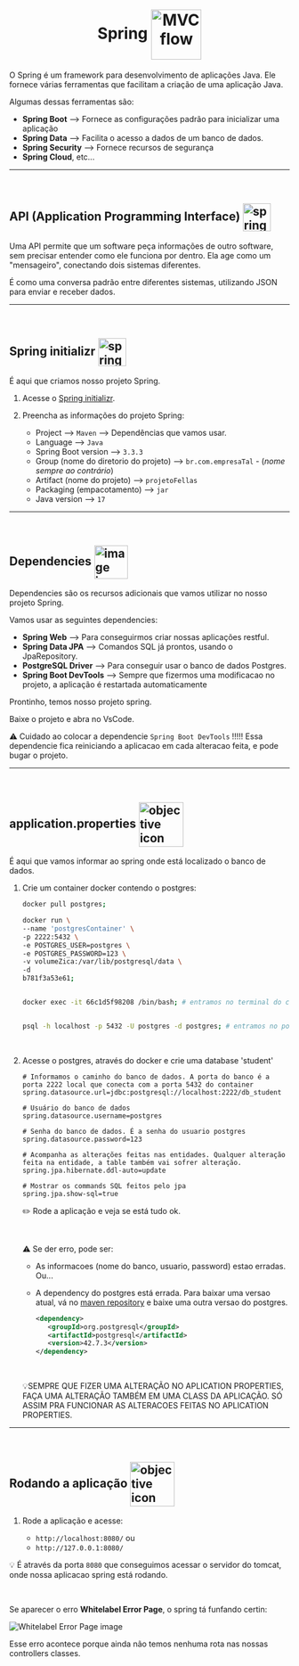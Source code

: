  <h1 align="center">
      Spring
      <img alt="MVC flow" src="https://www.svgrepo.com/show/354380/spring-icon.svg" width="90px" align="center">
 </h1>

 O Spring é um framework para desenvolvimento de aplicações Java. Ele fornece várias ferramentas que facilitam a criação de uma aplicação Java.

 Algumas dessas ferramentas são:

 - **Spring Boot** --> Fornece as configurações padrão para inicializar uma aplicação
 - **Spring Data** --> Facilita o acesso a dados de um banco de dados. 
 - **Spring Security** --> Fornece recursos de segurança
 - **Spring Cloud**, etc...

<hr>
<br>

## API (Application Programming Interface) <img src="https://cdn-icons-png.flaticon.com/512/627/627558.png" alt="spring framework icon" width="50px" align="center">

Uma API permite que um software peça informações de outro software, sem precisar entender como ele funciona por dentro. Ela age como um "mensageiro", conectando dois sistemas diferentes.

É como uma conversa padrão entre diferentes sistemas, utilizando JSON para enviar e receber dados.

<hr>
<br>

## Spring initializr <img src="https://cdn3.iconfinder.com/data/icons/start-up-4/44/rocket-256.png" alt="spring framework icon" width="50px" align="center">
É aqui que criamos nosso projeto Spring.

1. Acesse o [Spring initializr](https://start.spring.io/).

2. Preencha as informações do projeto Spring:

   - Project --> `Maven` --> Dependências que vamos usar.
   - Language --> `Java`
   - Spring Boot version --> `3.3.3`
   - Group (nome do diretorio do projeto) --> `br.com.empresaTal` - (*nome sempre ao contrário*)
   - Artifact (nome do projeto) --> `projetoFellas`
   - Packaging (empacotamento) --> `jar`
   - Java version --> `17`
   
<hr>
<br>

## Dependencies <img src="https://cdn-icons-png.flaticon.com/512/4148/4148438.png" alt="image icon" width="60px" align="center">

Dependencies são os recursos adicionais que vamos utilizar no nosso projeto Spring.

Vamos usar as seguintes dependencies:

- **Spring Web** --> Para conseguirmos criar nossas aplicações restful.
- **Spring Data JPA** --> Comandos SQL já prontos, usando o JpaRepository.
- **PostgreSQL Driver** --> Para conseguir usar o banco de dados Postgres.
- **Spring Boot DevTools** --> Sempre que fizermos uma modificacao no projeto, a aplicação é restartada automaticamente

Prontinho, temos nosso projeto spring.

Baixe o projeto e abra no VsCode.

⚠️ Cuidado ao colocar a dependencie `Spring Boot DevTools` !!!!! Essa dependencie fica reiniciando a aplicacao em cada alteracao feita, e pode bugar o projeto.

<hr>
<br>

## application.properties <img src="https://img.icons8.com/dusk/256/database.png" alt="objective icon" width="80px" align="center">
É aqui que vamos informar ao spring onde está localizado o banco de dados.

1. Crie um container docker contendo o postgres:

   ```bash
   docker pull postgres;

   docker run \
   --name 'postgresContainer' \
   -p 2222:5432 \
   -e POSTGRES_USER=postgres \
   -e POSTGRES_PASSWORD=123 \
   -v volumeZica:/var/lib/postgresql/data \
   -d 
   b781f3a53e61;


   docker exec -it 66c1d5f98208 /bin/bash; # entramos no terminal do container


   psql -h localhost -p 5432 -U postgres -d postgres; # entramos no postgres
   ```
   
<br>

2. Acesse o postgres, através do docker e crie uma database 'student'

   ```properties
   # Informamos o caminho do banco de dados. A porta do banco é a porta 2222 local que conecta com a porta 5432 do container
   spring.datasource.url=jdbc:postgresql://localhost:2222/db_student

   # Usuário do banco de dados
   spring.datasource.username=postgres

   # Senha do banco de dados. É a senha do usuario postgres
   spring.datasource.password=123

   # Acompanha as alterações feitas nas entidades. Qualquer alteração feita na entidade, a table também vai sofrer alteração.
   spring.jpa.hibernate.ddl-auto=update

   # Mostrar os commands SQL feitos pelo jpa
   spring.jpa.show-sql=true
      ```

   ✏️ Rode a aplicação e veja se está tudo ok.

   <br>

   ⚠️ Se der erro, pode ser:
   - As informacoes (nome do banco, usuario, password) estao erradas. Ou...
   - A dependency do postgres está errada. Para baixar uma versao atual, vá no [maven repository](https://mvnrepository.com/artifact/org.postgresql/postgresql) e baixe uma outra versao do postgres.

      ```xml
      <dependency>
         <groupId>org.postgresql</groupId>
         <artifactId>postgresql</artifactId>
         <version>42.7.3</version>
      </dependency>
      ```

   <br>

   💡SEMPRE QUE FIZER UMA ALTERAÇÃO NO APLICATION PROPERTIES, FAÇA UMA ALTERAÇÃO TAMBÉM EM UMA CLASS DA APLICAÇÃO. SÓ ASSIM PRA FUNCIONAR AS ALTERACOES FEITAS NO APLICATION PROPERTIES.

<hr>
<br>

## Rodando a aplicação <img src="https://img.icons8.com/fluency/256/start.png" alt="objective icon" width="80px" align="center">

1. Rode a aplicação e acesse:

     - `http://localhost:8080/` ou
     - `http://127.0.0.1:8080/`
  
  💡 É através da porta `8080` que conseguimos acessar o servidor do tomcat, onde nossa aplicacao spring está rodando.

<br>

Se aparecer o erro **Whitelabel Error Page**, o spring tá funfando certin:

![Whitelabel Error Page image](https://i.stack.imgur.com/YSFUD.png)

Esse erro acontece porque ainda não temos nenhuma rota nas nossas controllers classes.